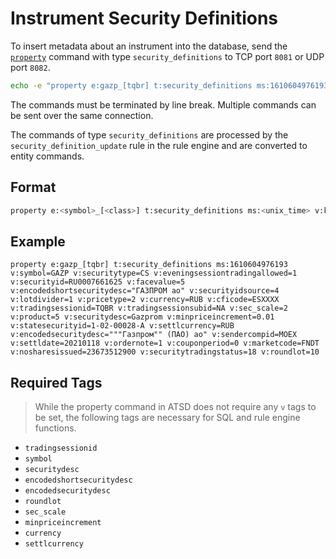 # Instrument Security Definitions

To insert metadata about an instrument into the database, send the [`property`](../api/network/property.md) command with type `security_definitions` to TCP port `8081` or UDP port `8082`.

```bash
echo -e "property e:gazp_[tqbr] t:security_definitions ms:1610604976193 v:symbol=GAZP v:tradingsessionid=TQBR v:roundlot=10" > /dev/tcp/atsd_hostname/8081
```

The commands must be terminated by line break. Multiple commands can be sent over the same connection.

The commands of type `security_definitions` are processed by the `security_definition_update` rule in the rule engine and are converted to entity commands.

## Format

```bash
property e:<symbol>_[<class>] t:security_definitions ms:<unix_time> v:key=value [ v:key=value]
```

## Example

```ls
property e:gazp_[tqbr] t:security_definitions ms:1610604976193 v:symbol=GAZP v:securitytype=CS v:eveningsessiontradingallowed=1 v:securityid=RU0007661625 v:facevalue=5 v:encodedshortsecuritydesc="ГАЗПРОМ ао" v:securityidsource=4 v:lotdivider=1 v:pricetype=2 v:currency=RUB v:cficode=ESXXXX v:tradingsessionid=TQBR v:tradingsessionsubid=NA v:sec_scale=2 v:product=5 v:securitydesc=Gazprom v:minpriceincrement=0.01 v:statesecurityid=1-02-00028-A v:settlcurrency=RUB v:encodedsecuritydesc="""Газпром"" (ПАО) ао" v:sendercompid=MOEX v:settldate=20210118 v:ordernote=1 v:couponperiod=0 v:marketcode=FNDT v:nosharesissued=23673512900 v:securitytradingstatus=18 v:roundlot=10
```

## Required Tags

> While the property command in ATSD does not require any `v` tags to be set, the following tags are necessary for SQL and rule engine functions.

* `tradingsessionid`
* `symbol`
* `securitydesc`
* `encodedshortsecuritydesc`
* `encodedsecuritydesc`
* `roundlot`
* `sec_scale`
* `minpriceincrement`
* `currency`
* `settlcurrency`
